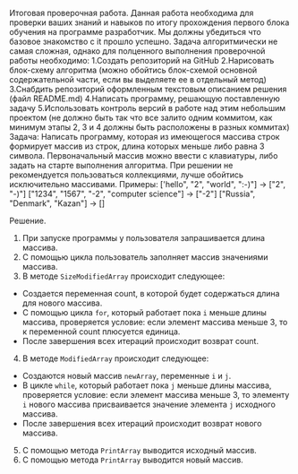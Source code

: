 Итоговая проверочная работа.
Данная работа необходима для проверки ваших знаний и навыков по итогу прохождения первого блока обучения
на программе разработчик. Мы должны убедиться что базовое знакомство с it прошло успешно.
Задача алгоритмически не самая сложная, однако для полценного выполнения проверочной работы необходимо:
1.Создать репозиторий на GitHub
2.Нарисовать блок-схему алгоритма (можно обойтись блок-схемой основной содержательной части, если вы выделяете ее в отдельный метод)
3.Снабдить репозиторий оформленным текстовым описанием решения (файл README.md)
4.Написать программу, решающую поставленную задачу
5.Использовать контроль версий в работе над этим небольшим проектом (не должно быть так что все залито одним коммитом, как 
минимум этапы 2, 3 и 4 должны быть расположены в разных коммитах)
Задача: Написать программу, которая из имеющегося массива строк формирует массив из строк, длина которых меньше либо равна 3 символа.
Первоначальный массив можно ввести с клавиатуры, либо задать на старте выполнения алгоритма. При решении не рекомендуется 
пользоваться коллекциями, лучше обойтись исключительно массивами.
Примеры:
['hello", "2", "world", ":-)"] -> ["2", "-)"]
["1234", "1567", "-2", "computer science"] -> ["-2"]
["Russia", "Denmark", "Kazan"] -> []

Решение.

1. При запуске программы у пользователя запрашивается длина массива.
2. С помощью цикла пользователь заполняет массив значениями массива.
3. В методе `SizeModifiedArray` происходит следующее:
- Создается переменная count, в которой будет содержаться длина для нового массива.
- С помощью цикла `for`, который работает пока `i` меньше длины массива, проверяется условие: если элемент массива меньше 3, то к переменной count плюсуется единица.
- После завершения всех итераций происходит возврат count.
4. В методе `ModifiedArray` происходит следующее:
- Создаются новый массив `newArray`, переменные `i` и `j`.
- В цикле `while`, который работает пока `j` меньше длины массива, проверяется условие: если элемент массива меньше 3, то элементу `i` нового массива присваивается значение элемента `j` исходного массива.
- После завершения всех итераций происходит возврат нового массива.
5. С помощью метода `PrintArray` выводится исходный массив.
6. С помощью метода `PrintArray` выводится новый массив.